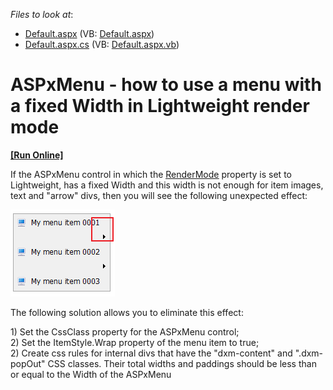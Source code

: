 <!-- default file list -->
*Files to look at*:

* [Default.aspx](./CS/WebSite/Default.aspx) (VB: [Default.aspx](./VB/WebSite/Default.aspx))
* [Default.aspx.cs](./CS/WebSite/Default.aspx.cs) (VB: [Default.aspx.vb](./VB/WebSite/Default.aspx.vb))
<!-- default file list end -->
# ASPxMenu - how to use a menu with a fixed Width in Lightweight render mode
<!-- run online -->
**[[Run Online]](https://codecentral.devexpress.com/e2751/)**
<!-- run online end -->


<p>If the ASPxMenu control in which the <a href="http://documentation.devexpress.com/#AspNet/DevExpressWebASPxMenuASPxMenuBase_RenderModetopic"><u>RenderMode</u></a> property is set to Lightweight, has a fixed Width and this width is not enough for item images, text and "arrow" divs, then you will see the following unexpected effect:</p><p><img src="https://raw.githubusercontent.com/DevExpress-Examples/aspxmenu-how-to-use-a-menu-with-a-fixed-width-in-lightweight-render-mode-e2751/10.1.8+/media/58c5bc46-a423-462f-9893-ea7b67cf3388.png"></p><p>The following solution allows you to eliminate this effect:</p><p>1) Set the CssClass property for the ASPxMenu control;<br />
2) Set the ItemStyle.Wrap property of the menu item to true;<br />
2) Create css rules for  internal divs that have the "dxm-content"  and ".dxm-popOut" CSS classes. Their total widths and paddings should be less than or equal to the Width of the ASPxMenu</p>

<br/>



